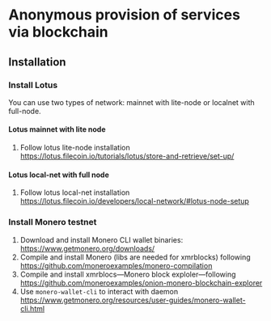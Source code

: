 # Anonymous provision of services via blockchain

## Installation

### Install Lotus

You can use two types of network: mainnet with lite-node or localnet with full-node.

#### Lotus mainnet with lite node

1. Follow lotus lite-node installation https://lotus.filecoin.io/tutorials/lotus/store-and-retrieve/set-up/

#### Lotus local-net with full node

1. Follow lotus local-net installation https://lotus.filecoin.io/developers/local-network/#lotus-node-setup



### Install Monero testnet

1. Download and install Monero CLI wallet binaries: https://www.getmonero.org/downloads/  
2. Compile and install Monero (libs are needed for xmrblocks) following https://github.com/moneroexamples/monero-compilation
3. Compile and install xmrblocs—Monero block exploler—following https://github.com/moneroexamples/onion-monero-blockchain-explorer
4. Use `monero-wallet-cli` to interact with daemon https://www.getmonero.org/resources/user-guides/monero-wallet-cli.html
 


